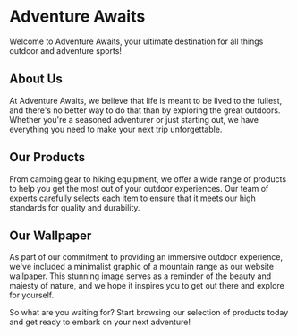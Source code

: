 <!--
Write me markdown content of website with wallpaper:

"A minimalist graphic of a mountain range for an outdoor or adventure sports website"

The header of the page should not be copy of the text but rather a real content of the website which is using this wallpaper.
-->

<!--font:Montserrat-->

# Adventure Awaits

Welcome to Adventure Awaits, your ultimate destination for all things outdoor and adventure sports!

## About Us

At Adventure Awaits, we believe that life is meant to be lived to the fullest, and there's no better way to do that than by exploring the great outdoors. Whether you're a seasoned adventurer or just starting out, we have everything you need to make your next trip unforgettable.

## Our Products

From camping gear to hiking equipment, we offer a wide range of products to help you get the most out of your outdoor experiences. Our team of experts carefully selects each item to ensure that it meets our high standards for quality and durability.

## Our Wallpaper

As part of our commitment to providing an immersive outdoor experience, we've included a minimalist graphic of a mountain range as our website wallpaper. This stunning image serves as a reminder of the beauty and majesty of nature, and we hope it inspires you to get out there and explore for yourself.

So what are you waiting for? Start browsing our selection of products today and get ready to embark on your next adventure!
